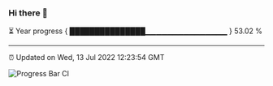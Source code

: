 ### Hi there 👋

⏳ Year progress { ███████████████▁▁▁▁▁▁▁▁▁▁▁▁▁▁▁ } 53.02 %

---

⏰ Updated on Wed, 13 Jul 2022 12:23:54 GMT

![Progress Bar CI](https://github.com/liununu/liununu/workflows/Progress%20Bar%20CI/badge.svg)
